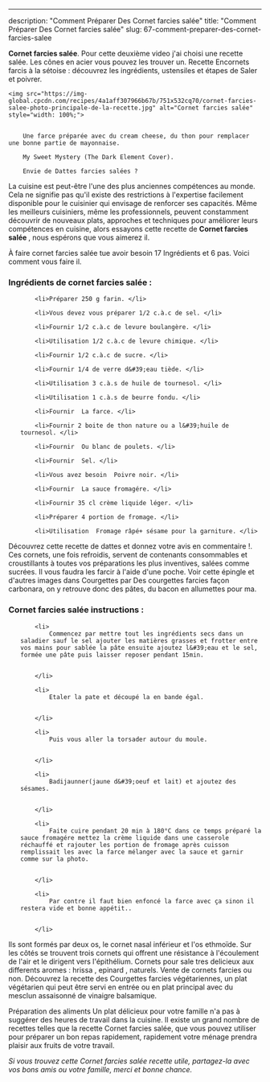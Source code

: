 ---
description: "Comment Préparer Des Cornet farcies salée"
title: "Comment Préparer Des Cornet farcies salée"
slug: 67-comment-preparer-des-cornet-farcies-salee

<p>
	<strong>Cornet farcies salée</strong>. 
	Pour cette deuxième video j&#39;ai choisi une recette salée. Les cônes en acier vous pouvez les trouver un. Recette Encornets farcis à la sétoise : découvrez les ingrédients, ustensiles et étapes de Saler et poivrer.
</p>
<p>
	
	<img src="https://img-global.cpcdn.com/recipes/4a1aff307966b67b/751x532cq70/cornet-farcies-salee-photo-principale-de-la-recette.jpg" alt="Cornet farcies salée" style="width: 100%;">
	
	
		Une farce préparée avec du cream cheese, du thon pour remplacer une bonne partie de mayonnaise.
	
		My Sweet Mystery (The Dark Element Cover).
	
		Envie de Dattes farcies salées ?
	
</p>

La cuisine est peut-être l'une des plus anciennes compétences au monde. Cela ne signifie pas qu'il existe des restrictions à l'expertise facilement disponible pour le cuisinier qui envisage de renforcer ses capacités. Même les meilleurs cuisiniers, même les professionnels, peuvent constamment découvrir de nouveaux plats, approches et techniques pour améliorer leurs compétences en cuisine, alors essayons cette recette de <strong> Cornet farcies salée </strong>, nous espérons que vous aimerez il.

<!--inarticleads1-->

À faire cornet farcies salée tue avoir besoin 17 Ingrédients et 6 pas. Voici comment vous faire il.

<h3>Ingrédients de cornet farcies salée :</h3>

<ol>
	
		<li>Préparer 250 g farin. </li>
	
		<li>Vous devez vous préparer 1/2 c.à.c de sel. </li>
	
		<li>Fournir 1/2 c.à.c de levure boulangère. </li>
	
		<li>Utilisation 1/2 c.à.c de levure chimique. </li>
	
		<li>Fournir 1/2 c.à.c de sucre. </li>
	
		<li>Fournir 1/4 de verre d&#39;eau tiède. </li>
	
		<li>Utilisation 3 c.à.s de huile de tournesol. </li>
	
		<li>Utilisation 1 c.à.s de beurre fondu. </li>
	
		<li>Fournir  La farce. </li>
	
		<li>Fournir 2 boite de thon nature ou a l&#39;huile de tournesol. </li>
	
		<li>Fournir  Ou blanc de poulets. </li>
	
		<li>Fournir  Sel. </li>
	
		<li>Vous avez besoin  Poivre noir. </li>
	
		<li>Fournir  La sauce fromagére. </li>
	
		<li>Fournir 35 cl crème liquide léger. </li>
	
		<li>Préparer 4 portion de fromage. </li>
	
		<li>Utilisation  Fromage râpé+ sésame pour la garniture. </li>
	
</ol>

Découvrez cette recette de dattes et donnez votre avis en commentaire !. Ces cornets, une fois refroidis, servent de contenants consommables et croustillants à toutes vos préparations les plus inventives, salées comme sucrées. Il vous faudra les farcir à l&#39;aide d&#39;une poche. Voir cette épingle et d&#39;autres images dans Courgettes par Des courgettes farcies façon carbonara, on y retrouve donc des pâtes, du bacon en allumettes pour ma. 

<!--inarticleads2-->

<h3>Cornet farcies salée instructions :</h3>

<ol>
	
		<li>
			Commencez par mettre tout les ingrédients secs dans un saladier sauf le sel ajouter les matières grasses et frotter entre vos mains pour sablée la pâte ensuite ajoutez l&#39;eau et le sel, formée une pâte puis laisser reposer pendant 15min.
			
			
		</li>
	
		<li>
			Etaler la pate et découpé la en bande égal.
			
			
		</li>
	
		<li>
			Puis vous aller la torsader autour du moule.
			
			
		</li>
	
		<li>
			Badijaunner(jaune d&#39;oeuf et lait) et ajoutez des sésames.
			
			
		</li>
	
		<li>
			Faite cuire pendant 20 min à 180°C dans ce temps préparé la sauce fromagére mettez la crème liquide dans une casserole réchauffé et rajouter les portion de fromage après cuisson remplissait les avec la farce mélanger avec la sauce et garnir comme sur la photo.
			
			
		</li>
	
		<li>
			Par contre il faut bien enfoncé la farce avec ça sinon il restera vide et bonne appétit..
			
			
		</li>
	
</ol>

Ils sont formés par deux os, le cornet nasal inférieur et l&#39;os ethmoïde. Sur les côtés se trouvent trois cornets qui offrent une résistance à l&#39;écoulement de l&#39;air et le dirigent vers l&#39;épithélium. Cornets pour sale tres delicieux aux differents aromes : hrissa , epinard , naturels. Vente de cornets farcies ou non. Découvrez la recette des Courgettes farcies végétariennes, un plat végétarien qui peut être servi en entrée ou en plat principal avec du mesclun assaisonné de vinaigre balsamique. 

<!--inarticleads1-->

<p>
Préparation des aliments Un plat délicieux pour votre famille n'a pas à suggérer des heures de travail dans la cuisine. Il existe un grand nombre de recettes telles que la recette Cornet farcies salée, que vous pouvez utiliser pour préparer un bon repas rapidement, rapidement votre ménage prendra plaisir aux fruits de votre travail.
</p>

<p>
<i>Si vous trouvez cette Cornet farcies salée recette utile, partagez-la avec vos bons amis ou votre famille, merci et bonne chance.</i>
</p>
